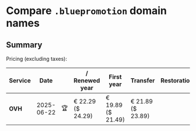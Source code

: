 # Compare `.bluepromotion` domain names

## Summary

Pricing (excluding taxes):

| Service | Date |  | / Renewed year | First year | Transfer | Restoration |
|--|--|--|--|--|--|--|
| **OVH** | 2025-06-22 | 🏆 | € 22.29<br>($ 24.29) | € 19.89<br>($ 21.49) | € 21.89<br>($ 23.89) |  |
